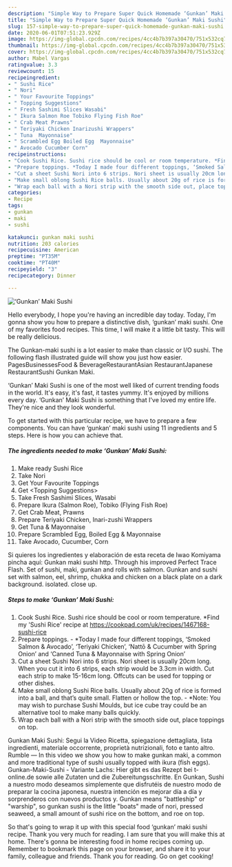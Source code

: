 ```yaml
---
description: "Simple Way to Prepare Super Quick Homemade ‘Gunkan’ Maki Sushi"
title: "Simple Way to Prepare Super Quick Homemade ‘Gunkan’ Maki Sushi"
slug: 157-simple-way-to-prepare-super-quick-homemade-gunkan-maki-sushi
date: 2020-06-01T07:51:23.929Z
image: https://img-global.cpcdn.com/recipes/4cc4b7b397a30470/751x532cq70/gunkan-maki-sushi-recipe-main-photo.jpg
thumbnail: https://img-global.cpcdn.com/recipes/4cc4b7b397a30470/751x532cq70/gunkan-maki-sushi-recipe-main-photo.jpg
cover: https://img-global.cpcdn.com/recipes/4cc4b7b397a30470/751x532cq70/gunkan-maki-sushi-recipe-main-photo.jpg
author: Mabel Vargas
ratingvalue: 3.3
reviewcount: 15
recipeingredient:
- " Sushi Rice"
- " Nori"
- " Your Favourite Toppings"
- " Topping Suggestions"
- " Fresh Sashimi Slices Wasabi"
- " Ikura Salmon Roe Tobiko Flying Fish Roe"
- " Crab Meat Prawns"
- " Teriyaki Chicken Inarizushi Wrappers"
- " Tuna  Mayonnaise"
- " Scrambled Egg Boiled Egg  Mayonnaise"
- " Avocado Cucumber Corn"
recipeinstructions:
- "Cook Sushi Rice. Sushi rice should be cool or room temperature. *Find my &#39;Sushi Rice&#39; recipe at https://cookpad.com/uk/recipes/1467168-sushi-rice"
- "Prepare toppings. *Today I made four different toppings, ‘Smoked Salmon &amp; Avocado’, ‘Teriyaki Chicken’, ‘Nattō &amp; Cucumber with Spring Onion’ and ‘Canned Tuna &amp; Mayonnaise with Spring Onion’"
- "Cut a sheet Sushi Nori into 6 strips. Nori sheet is usually 20cm long. When you cut it into 6 strips, each strip would be 3.3cm in width. Cut each strip to make 15-16cm long. Offcuts can be used for topping or other dishes."
- "Make small oblong Sushi Rice balls. Usually about 20g of rice is formed into a ball, and that’s quite small. Flatten or hollow the top. *Note: You may wish to purchase Sushi Moulds, but ice cube tray could be an alternative tool to make many balls quickly."
- "Wrap each ball with a Nori strip with the smooth side out, place toppings on top."
categories:
- Recipe
tags:
- gunkan
- maki
- sushi

katakunci: gunkan maki sushi 
nutrition: 203 calories
recipecuisine: American
preptime: "PT35M"
cooktime: "PT40M"
recipeyield: "3"
recipecategory: Dinner

---
```



![‘Gunkan’ Maki Sushi](https://img-global.cpcdn.com/recipes/4cc4b7b397a30470/751x532cq70/gunkan-maki-sushi-recipe-main-photo.jpg)

Hello everybody, I hope you're having an incredible day today. Today, I'm gonna show you how to prepare a distinctive dish, ‘gunkan’ maki sushi. One of my favorites food recipes. This time, I will make it a little bit tasty. This will be really delicious.

The Gunkan-maki sushi is a lot easier to make than classic or I/O sushi. The following flash illustrated guide will show you just how easier. PagesBusinessesFood &amp; BeverageRestaurantAsian RestaurantJapanese RestaurantSushi Gunkan Maki.

‘Gunkan’ Maki Sushi is one of the most well liked of current trending foods in the world. It's easy, it's fast, it tastes yummy. It's enjoyed by millions every day. ‘Gunkan’ Maki Sushi is something that I've loved my entire life. They're nice and they look wonderful.


To get started with this particular recipe, we have to prepare a few components. You can have ‘gunkan’ maki sushi using 11 ingredients and 5 steps. Here is how you can achieve that.

<!--inarticleads1-->

##### The ingredients needed to make ‘Gunkan’ Maki Sushi:

1. Make ready  Sushi Rice
1. Take  Nori
1. Get  Your Favourite Toppings
1. Get  &lt;Topping Suggestions&gt;
1. Take  Fresh Sashimi Slices, Wasabi
1. Prepare  Ikura (Salmon Roe), Tobiko (Flying Fish Roe)
1. Get  Crab Meat, Prawns
1. Prepare  Teriyaki Chicken, Inari-zushi Wrappers
1. Get  Tuna &amp; Mayonnaise
1. Prepare  Scrambled Egg, Boiled Egg &amp; Mayonnaise
1. Take  Avocado, Cucumber, Corn


Si quieres los ingredientes y elaboración de esta receta de Iwao Komiyama pincha aquí: Gunkan maki sushi http. Through his improved Perfect Trace Flash. Set of sushi, maki, gunkan and rolls with salmon. Gunkan and sushi set with salmon, eel, shrimp, chukka and chicken on a black plate on a dark background. isolated. close up. 

<!--inarticleads2-->

##### Steps to make ‘Gunkan’ Maki Sushi:

1. Cook Sushi Rice. Sushi rice should be cool or room temperature. *Find my &#39;Sushi Rice&#39; recipe at https://cookpad.com/uk/recipes/1467168-sushi-rice
1. Prepare toppings. - *Today I made four different toppings, ‘Smoked Salmon &amp; Avocado’, ‘Teriyaki Chicken’, ‘Nattō &amp; Cucumber with Spring Onion’ and ‘Canned Tuna &amp; Mayonnaise with Spring Onion’
1. Cut a sheet Sushi Nori into 6 strips. Nori sheet is usually 20cm long. When you cut it into 6 strips, each strip would be 3.3cm in width. Cut each strip to make 15-16cm long. Offcuts can be used for topping or other dishes.
1. Make small oblong Sushi Rice balls. Usually about 20g of rice is formed into a ball, and that’s quite small. Flatten or hollow the top. - *Note: You may wish to purchase Sushi Moulds, but ice cube tray could be an alternative tool to make many balls quickly.
1. Wrap each ball with a Nori strip with the smooth side out, place toppings on top.


Gunkan Maki Sushi: Segui la Video Ricetta, spiegazione dettagliata, lista ingredienti, materiale occorrente, proprietà nutrizionali, foto e tanto altro. Rumble — In this video we show you how to make gunkan maki, a common and more traditional type of sushi usually topped with ikura (fish eggs). Gunkan-Maki-Sushi - Variante Lachs: Hier gibt es das Rezept bei t-online.de sowie alle Zutaten und die Zubereitungsschritte. En Gunkan, Sushi a nuestro modo deseamos simplemente que disfrutéis de nuestro modo de preparar la cocina japonesa, nuestra intención es mejorar día a día y sorprenderos con nuevos productos y. Gunkan means &#34;battleship&#34; or &#34;warship&#34;, so gunkan sushi is the little &#34;boats&#34; made of nori, pressed seaweed, a small amount of sushi rice on the bottom, and roe on top. 

So that's going to wrap it up with this special food ‘gunkan’ maki sushi recipe. Thank you very much for reading. I am sure that you will make this at home. There's gonna be interesting food in home recipes coming up. Remember to bookmark this page on your browser, and share it to your family, colleague and friends. Thank you for reading. Go on get cooking!
